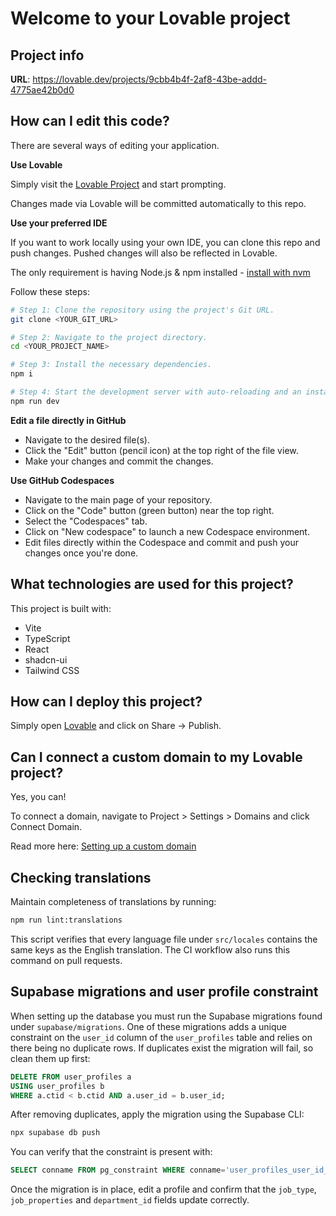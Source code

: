 # Welcome to your Lovable project

## Project info

**URL**: https://lovable.dev/projects/9cbb4b4f-2af8-43be-addd-4775ae42b0d0

## How can I edit this code?

There are several ways of editing your application.

**Use Lovable**

Simply visit the [Lovable Project](https://lovable.dev/projects/9cbb4b4f-2af8-43be-addd-4775ae42b0d0) and start prompting.

Changes made via Lovable will be committed automatically to this repo.

**Use your preferred IDE**

If you want to work locally using your own IDE, you can clone this repo and push changes. Pushed changes will also be reflected in Lovable.

The only requirement is having Node.js & npm installed - [install with nvm](https://github.com/nvm-sh/nvm#installing-and-updating)

Follow these steps:

```sh
# Step 1: Clone the repository using the project's Git URL.
git clone <YOUR_GIT_URL>

# Step 2: Navigate to the project directory.
cd <YOUR_PROJECT_NAME>

# Step 3: Install the necessary dependencies.
npm i

# Step 4: Start the development server with auto-reloading and an instant preview.
npm run dev
```

**Edit a file directly in GitHub**

- Navigate to the desired file(s).
- Click the "Edit" button (pencil icon) at the top right of the file view.
- Make your changes and commit the changes.

**Use GitHub Codespaces**

- Navigate to the main page of your repository.
- Click on the "Code" button (green button) near the top right.
- Select the "Codespaces" tab.
- Click on "New codespace" to launch a new Codespace environment.
- Edit files directly within the Codespace and commit and push your changes once you're done.

## What technologies are used for this project?

This project is built with:

- Vite
- TypeScript
- React
- shadcn-ui
- Tailwind CSS

## How can I deploy this project?

Simply open [Lovable](https://lovable.dev/projects/9cbb4b4f-2af8-43be-addd-4775ae42b0d0) and click on Share -> Publish.

## Can I connect a custom domain to my Lovable project?

Yes, you can!

To connect a domain, navigate to Project > Settings > Domains and click Connect Domain.

Read more here: [Setting up a custom domain](https://docs.lovable.dev/tips-tricks/custom-domain#step-by-step-guide)

## Checking translations

Maintain completeness of translations by running:

```sh
npm run lint:translations
```

This script verifies that every language file under `src/locales` contains the
same keys as the English translation. The CI workflow also runs this command on
pull requests.

## Supabase migrations and user profile constraint

When setting up the database you must run the Supabase migrations found under
`supabase/migrations`. One of these migrations adds a unique constraint on the
`user_id` column of the `user_profiles` table and relies on there being no
duplicate rows. If duplicates exist the migration will fail, so clean them up
first:

```sql
DELETE FROM user_profiles a
USING user_profiles b
WHERE a.ctid < b.ctid AND a.user_id = b.user_id;
```

After removing duplicates, apply the migration using the Supabase CLI:

```sh
npx supabase db push
```

You can verify that the constraint is present with:

```sql
SELECT conname FROM pg_constraint WHERE conname='user_profiles_user_id_unique';
```

Once the migration is in place, edit a profile and confirm that the
`job_type`, `job_properties` and `department_id` fields update correctly.
